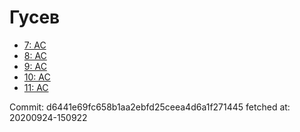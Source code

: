 # Гусев
- [7: AC](7.md)
- [8: AC](8.md)
- [9: AC](9.md)
- [10: AC](10.md)
- [11: AC](11.md)

Commit: d6441e69fc658b1aa2ebfd25ceea4d6a1f271445
 fetched at: 20200924-150922
